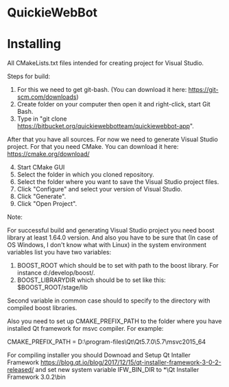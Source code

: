 # QuickieWebBot
# Installing

All CMakeLists.txt files intended for creating project for Visual Studio.

Steps for build:

1. For this we need to get git-bash. (You can download it here: https://git-scm.com/downloads)
2. Create folder on your computer then open it and right-click, start Git Bash.
3. Type in "git clone https://bitbucket.org/quickiewebbotteam/quickiewebbot-app".

After that you have all sources. For now we need to generate Visual Studio project.
For that you need CMake. You can download it here: https://cmake.org/download/

4. Start CMake GUI
5. Select the folder in which you cloned repository.
6. Select the folder where you want to save the Visual Studio project files.
7. Click "Configure" and select your version of Visual Studio.
8. Click "Generate".
9. Click "Open Project".

Note:

For successful build and generating Visual Studio project you need boost library at least 1.64.0 version.
And also you have to be sure that (In case of OS Windows, I don't know what with Linux) 
in the system environment variables list you have two variables:

1. BOOST_ROOT which should be to set with path to the boost library. For instance d:/develop/boost/.
2. BOOST_LIBRARYDIR which should be to set like this: $BOOST_ROOT/stage/lib

Second variable in common case should to specify to the directory with compiled boost libraries.

Also you need to set up CMAKE_PREFIX_PATH to the folder where you have installed Qt framework for msvc compiler.
For example:

CMAKE_PREFIX_PATH = D:\program-files\Qt\Qt5.7.0\5.7\msvc2015_64

For compiling installer you should Downoad and Setup Qt Intaller Framework https://blog.qt.io/blog/2017/12/15/qt-installer-framework-3-0-2-released/
and set new system variable IFW_BIN_DIR to *\Qt Installer Framework 3.0.2\bin